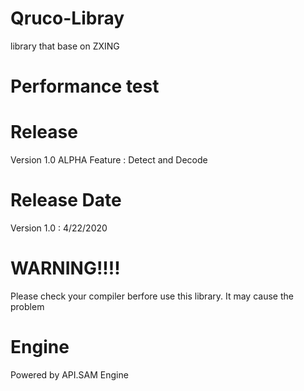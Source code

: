 # Qruco-Libray
library that base on ZXING

# Performance test


# Release
Version 1.0 ALPHA Feature : Detect and Decode

# Release Date
Version 1.0 : 4/22/2020

# WARNING!!!!
Please check your compiler berfore use this library. It may cause the problem

# Engine
Powered by API.SAM Engine

